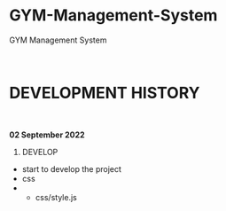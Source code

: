 # GYM-Management-System
GYM Management System


<br>

# DEVELOPMENT HISTORY

<br>

<b>02 September 2022</b>
1. DEVELOP
 - start to develop the project
 - css
 - - css/style.js
